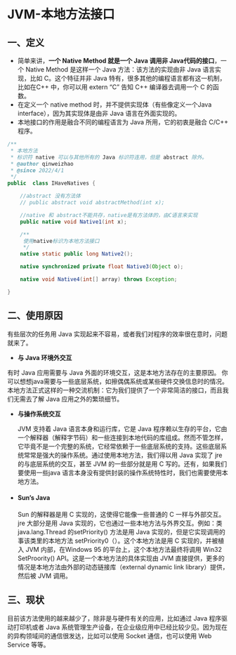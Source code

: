 # JVM-本地方法接口

## 一、定义

- 简单来讲，**一个 Native Method 就是一个 Java 调用非 Java代码的接口**，一个 Native Method 是这样一个 Java 方法：该方法的实现由非 Java 语言实现，比如 C。这个特征并非 Java 特有，很多其他的编程语言都有这一机制，比如在C++ 中，你可以用 extern “C” 告知 C++ 编译器去调用一个 C 的函数。
- 在定义一个 native method 时，并不提供实现体（有些像定义一个Java interface），因为其实现体是由非 Java 语言在外面实现的。
- 本地接口的作用是融合不同的编程语言为 Java 所用，它的初衷是融合 C/C++ 程序。

```java
/**
 * 本地方法
 * 标识符 native 可以与其他所有的 Java 标识符连用，但是 abstract 除外。
 * @author qinweizhao
 * @since 2022/4/1
 */
public  class IHaveNatives {

    //abstract 没有方法体
    // public abstract void abstractMethod(int x);

    //native 和 abstract不能共存，native是有方法体的，由C语言来实现
    public native void Native1(int x);

    /**
     使用native标识为本地方法接口
     */
    native static public long Native2();

    native synchronized private float Native3(Object o);

    native void Native4(int[] array) throws Exception;

}
```

## 二、使用原因

有些层次的任务用 Java 实现起来不容易，或者我们对程序的效率很在意时，问题就来了。

-  **与 Java 环境外交互**

  有时 Java 应用需要与 Java 外面的环境交互，这是本地方法存在的主要原因。 你可以想想java需要与一些底层系统，如擦偶偶系统或某些硬件交换信息时的情况。本地方法正式这样的一种交流机制：它为我们提供了一个非常简洁的接口，而且我们无需去了解 Java 应用之外的繁琐细节。

- **与操作系统交互**

  JVM 支持着 Java 语言本身和运行库，它是 Java 程序赖以生存的平台，它由一个解释器（解释字节码）和一些连接到本地代码的库组成。然而不管怎样，它毕竟不是一个完整的系统，它经常依赖于一些底层系统的支持。这些底层系统常常是强大的操作系统。通过使用本地方法，我们得以用 Java 实现了 jre 的与底层系统的交互，甚至 JVM 的一些部分就是用 C 写的。还有，如果我们要使用一些java 语言本身没有提供封装的操作系统特性时，我们也需要使用本地方法。

- #### Sun’s Java

  Sun 的解释器是用 C 实现的，这使得它能像一些普通的 C 一样与外部交互。jre 大部分是用 Java 实现的，它也通过一些本地方法与外界交互。例如：类 java.lang.Thread 的setPriority() 方法是用 Java 实现的，但是它实现调用的事该类里的本地方法 setPriority0（）。这个本地方法是用 C 实现的，并被植入 JVM 内部，在Windows 95 的平台上，这个本地方法最终将调用 Win32 SetProority() API。这是一个本地方法的具体实现由 JVM 直接提供，更多的情况是本地方法由外部的动态链接库（external dynamic link library）提供，然后被 JVM 调用。

## 三、现状

目前该方法使用的越来越少了，除非是与硬件有关的应用，比如通过 Java 程序驱动打印机或者 Java 系统管理生产设备，在企业级应用中已经比较少见。因为现在的异构领域间的通信很发达，比如可以使用 Socket 通信，也可以使用 Web Service 等等。
